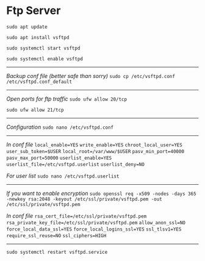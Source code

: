 # Ftp Server

`
sudo apt update
`

`sudo apt install vsftpd`

`sudo systemctl start vsftpd`

`sudo systemctl enable vsftpd`

---

*Backup conf file (better safe than sorry)*
`sudo cp /etc/vsftpd.conf  /etc/vsftpd.conf_default`

 ---
 
*Open ports for ftp traffic*
`sudo ufw allow 20/tcp`

`sudo ufw allow 21/tcp`

---

*Configuration*
`sudo nano /etc/vsftpd.conf`

---

*In conf file*
`local_enable=YES`
`write_enable=YES`
`chroot_local_user=YES`
`user_sub_token=$USER`
`local_root=/var/www/$USER`
`pasv_min_port=40000`
`pasv_max_port=50000`
`userlist_enable=YES`
`userlist_file=/etc/vsftpd.userlist`
`userlist_deny=NO`

*For user list*
`sudo nano /etc/vsftpd.userlist`

---

*If you want to enable encryption*
`sudo openssl req -x509 -nodes -days 365 -newkey rsa:2048 -keyout /etc/ssl/private/vsftpd.pem -out /etc/ssl/private/vsftpd.pem`

*In conf file*
`rsa_cert_file=/etc/ssl/private/vsftpd.pem`
`rsa_private_key_file=/etc/ssl/private/vsftpd.pem`
`allow_anon_ssl=NO`
`force_local_data_ssl=YES`
`force_local_logins_ssl=YES`
`ssl_tlsv1=YES`
`require_ssl_reuse=NO`
`ssl_ciphers=HIGH`

---

`sudo systemctl restart vsftpd.service`